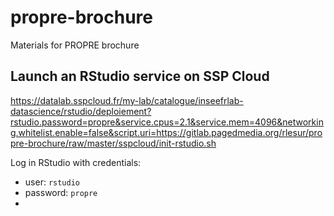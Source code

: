 # propre-brochure

Materials for PROPRE brochure

## Launch an RStudio service on SSP Cloud

<https://datalab.sspcloud.fr/my-lab/catalogue/inseefrlab-datascience/rstudio/deploiement?rstudio.password=propre&service.cpus=2.1&service.mem=4096&networking.whitelist.enable=false&script.uri=https://gitlab.pagedmedia.org/rlesur/propre-brochure/raw/master/sspcloud/init-rstudio.sh>

Log in RStudio with credentials:
- user: `rstudio`
- password: `propre`
- 